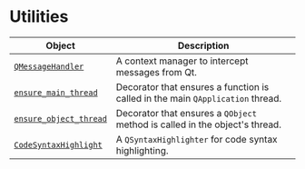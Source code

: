 # Utilities

| Object                          | Description           |
| -----------                     | --------------------- |
| [`QMessageHandler`](./qmessagehandler.md)           | A context manager to intercept messages from Qt. |
| [`ensure_main_thread`](./thread_decorators.md#ensure_main_thread)        | Decorator that ensures a function is called in the main `QApplication` thread. |
| [`ensure_object_thread`](./thread_decorators.md#ensure_object_thread)      | Decorator that ensures a `QObject` method is called in the object's thread. |
| [`CodeSyntaxHighlight`](./code_syntax_highlight.md) | A `QSyntaxHighlighter` for code syntax highlighting. |
